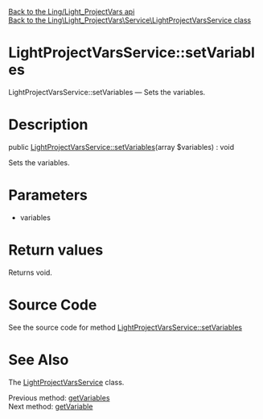 [Back to the Ling/Light_ProjectVars api](https://github.com/lingtalfi/Light_ProjectVars/blob/master/doc/api/Ling/Light_ProjectVars.md)<br>
[Back to the Ling\Light_ProjectVars\Service\LightProjectVarsService class](https://github.com/lingtalfi/Light_ProjectVars/blob/master/doc/api/Ling/Light_ProjectVars/Service/LightProjectVarsService.md)


LightProjectVarsService::setVariables
================



LightProjectVarsService::setVariables — Sets the variables.




Description
================


public [LightProjectVarsService::setVariables](https://github.com/lingtalfi/Light_ProjectVars/blob/master/doc/api/Ling/Light_ProjectVars/Service/LightProjectVarsService/setVariables.md)(array $variables) : void




Sets the variables.




Parameters
================


- variables

    


Return values
================

Returns void.








Source Code
===========
See the source code for method [LightProjectVarsService::setVariables](https://github.com/lingtalfi/Light_ProjectVars/blob/master/Service/LightProjectVarsService.php#L63-L66)


See Also
================

The [LightProjectVarsService](https://github.com/lingtalfi/Light_ProjectVars/blob/master/doc/api/Ling/Light_ProjectVars/Service/LightProjectVarsService.md) class.

Previous method: [getVariables](https://github.com/lingtalfi/Light_ProjectVars/blob/master/doc/api/Ling/Light_ProjectVars/Service/LightProjectVarsService/getVariables.md)<br>Next method: [getVariable](https://github.com/lingtalfi/Light_ProjectVars/blob/master/doc/api/Ling/Light_ProjectVars/Service/LightProjectVarsService/getVariable.md)<br>

